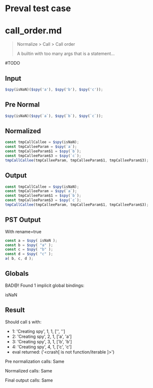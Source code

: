 # Preval test case

# call_order.md

> Normalize > Call > Call order
>
> A builtin with too many args that is a statement...

#TODO

## Input

`````js filename=intro
$spy(isNaN)($spy('a'), $spy('b'), $spy('c'));
`````

## Pre Normal

`````js filename=intro
$spy(isNaN)($spy(`a`), $spy(`b`), $spy(`c`));
`````

## Normalized

`````js filename=intro
const tmpCallCallee = $spy(isNaN);
const tmpCalleeParam = $spy(`a`);
const tmpCalleeParam$1 = $spy(`b`);
const tmpCalleeParam$3 = $spy(`c`);
tmpCallCallee(tmpCalleeParam, tmpCalleeParam$1, tmpCalleeParam$3);
`````

## Output

`````js filename=intro
const tmpCallCallee = $spy(isNaN);
const tmpCalleeParam = $spy(`a`);
const tmpCalleeParam$1 = $spy(`b`);
const tmpCalleeParam$3 = $spy(`c`);
tmpCallCallee(tmpCalleeParam, tmpCalleeParam$1, tmpCalleeParam$3);
`````

## PST Output

With rename=true

`````js filename=intro
const a = $spy( isNaN );
const b = $spy( "a" );
const c = $spy( "b" );
const d = $spy( "c" );
a( b, c, d );
`````

## Globals

BAD@! Found 1 implicit global bindings:

isNaN

## Result

Should call `$` with:
 - 1: 'Creating spy', 1, 1, ['<function>', '<function>']
 - 2: 'Creating spy', 2, 1, ['a', 'a']
 - 3: 'Creating spy', 3, 1, ['b', 'b']
 - 4: 'Creating spy', 4, 1, ['c', 'c']
 - eval returned: ('<crash[ <ref> is not function/iterable ]>')

Pre normalization calls: Same

Normalized calls: Same

Final output calls: Same
